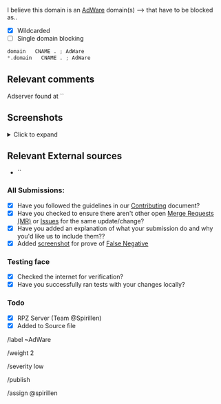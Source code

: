 I believe this domain is an [AdWare](https://mypdns.org/MypDNS/support/-/wikis/Adware) domain(s) --> that have to be blocked as..

- [X] Wildcarded
- [ ] Single domain blocking

```python
domain   CNAME . ; AdWare
*.domain   CNAME . ; AdWare
```

## Relevant comments
Adserver found at ``

## Screenshots
<details><summary>Click to expand</summary>

![Screeshot]()

</details>

## Relevant External sources
- ``

### All Submissions:
- [X] Have you followed the guidelines in our [Contributing](CONTRIBUTING.md)
	  document?
- [x] Have you checked to ensure there aren't other open
      [Merge Requests (MR)](../merge_requests) or [Issues](../../issues) for the
      same update/change?
- [X] Have you added an explanation of what your submission do and why you'd
	  like us to include them??
- [X] Added [screenshot](https://mypdns.org/MypDNS/support/-/wikis/Screenshot)
	  for prove of [False Negative](https://mypdns.org/MypDNS/support/-/wikis/False-Negative)

### Testing face
- [X] Checked the internet for verification?
- [X] Have you successfully ran tests with your changes locally?

### Todo
- [X] RPZ Server (Team @Spirillen)
- [X] Added to Source file

/label ~AdWare

/weight 2

/severity low

/publish

/assign @spirillen
